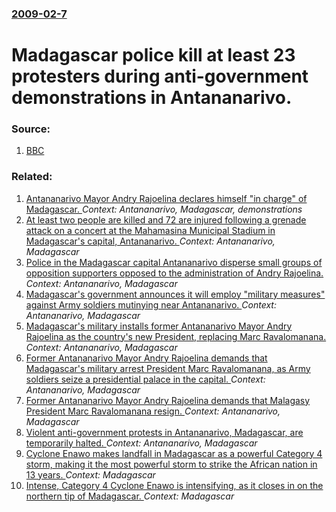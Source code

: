 ### [2009-02-7](/news/2009/02/7/index.md)

#  Madagascar police kill at least 23 protesters during anti-government demonstrations in Antananarivo. 




### Source:

1. [BBC](http://news.bbc.co.uk/2/hi/africa/7876543.stm)

### Related:

1. [ Antananarivo Mayor Andry Rajoelina declares himself "in charge" of Madagascar. ](/news/2009/01/31/antananarivo-mayor-andry-rajoelina-declares-himself-in-charge-of-madagascar.md) _Context: Antananarivo, Madagascar, demonstrations_
2. [At least two people are killed and 72 are injured following a grenade attack on a concert at the Mahamasina Municipal Stadium in Madagascar's capital, Antananarivo. ](/news/2016/06/27/at-least-two-people-are-killed-and-72-are-injured-following-a-grenade-attack-on-a-concert-at-the-mahamasina-municipal-stadium-in-madagascar.md) _Context: Antananarivo, Madagascar_
3. [ Police in the Madagascar capital Antananarivo disperse small groups of opposition supporters opposed to the administration of Andry Rajoelina. ](/news/2009/09/12/police-in-the-madagascar-capital-antananarivo-disperse-small-groups-of-opposition-supporters-opposed-to-the-administration-of-andry-rajoeli.md) _Context: Antananarivo, Madagascar_
4. [ Madagascar's government announces it will employ "military measures" against Army soldiers mutinying near Antananarivo. ](/news/2009/03/9/madagascar-s-government-announces-it-will-employ-military-measures-against-army-soldiers-mutinying-near-antananarivo.md) _Context: Antananarivo, Madagascar_
5. [ Madagascar's military installs former Antananarivo Mayor Andry Rajoelina as the country's new President, replacing Marc Ravalomanana. ](/news/2009/03/17/madagascar-s-military-installs-former-antananarivo-mayor-andry-rajoelina-as-the-country-s-new-president-replacing-marc-ravalomanana.md) _Context: Antananarivo, Madagascar_
6. [ Former Antananarivo Mayor Andry Rajoelina demands that Madagascar's military arrest President Marc Ravalomanana, as Army soldiers seize a presidential palace in the capital. ](/news/2009/03/16/former-antananarivo-mayor-andry-rajoelina-demands-that-madagascar-s-military-arrest-president-marc-ravalomanana-as-army-soldiers-seize-a-p.md) _Context: Antananarivo, Madagascar_
7. [ Former Antananarivo Mayor Andry Rajoelina demands that Malagasy President Marc Ravalomanana resign. ](/news/2009/03/14/former-antananarivo-mayor-andry-rajoelina-demands-that-malagasy-president-marc-ravalomanana-resign.md) _Context: Antananarivo, Madagascar_
8. [ Violent anti-government protests in Antananarivo, Madagascar, are temporarily halted. ](/news/2009/01/29/violent-anti-government-protests-in-antananarivo-madagascar-are-temporarily-halted.md) _Context: Antananarivo, Madagascar_
9. [Cyclone Enawo makes landfall in Madagascar as a powerful Category 4 storm, making it the most powerful storm to strike the African nation in 13 years. ](/news/2017/03/7/cyclone-enawo-makes-landfall-in-madagascar-as-a-powerful-category-4-storm-making-it-the-most-powerful-storm-to-strike-the-african-nation-in.md) _Context: Madagascar_
10. [Intense, Category 4 Cyclone Enawo is intensifying, as it closes in on the northern tip of Madagascar. ](/news/2017/03/6/intense-category-4-cyclone-enawo-is-intensifying-as-it-closes-in-on-the-northern-tip-of-madagascar.md) _Context: Madagascar_
